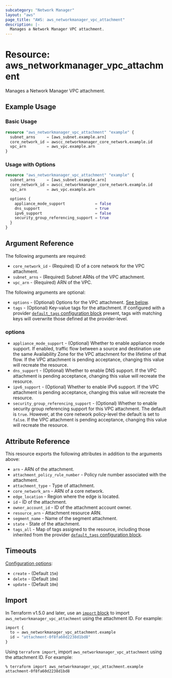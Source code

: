 ```yaml
---
subcategory: "Network Manager"
layout: "aws"
page_title: "AWS: aws_networkmanager_vpc_attachment"
description: |-
  Manages a Network Manager VPC attachment.
---
```


# Resource: aws_networkmanager_vpc_attachment

Manages a Network Manager VPC attachment.

## Example Usage

### Basic Usage

```terraform
resource "aws_networkmanager_vpc_attachment" "example" {
  subnet_arns     = [aws_subnet.example.arn]
  core_network_id = awscc_networkmanager_core_network.example.id
  vpc_arn         = aws_vpc.example.arn
}
```

### Usage with Options

```terraform
resource "aws_networkmanager_vpc_attachment" "example" {
  subnet_arns     = [aws_subnet.example.arn]
  core_network_id = awscc_networkmanager_core_network.example.id
  vpc_arn         = aws_vpc.example.arn

  options {
    appliance_mode_support             = false
    dns_support                        = true
    ipv6_support                       = false
    security_group_referencing_support = true
  }
}
```

## Argument Reference

The following arguments are required:

* `core_network_id` - (Required) ID of a core network for the VPC attachment.
* `subnet_arns` - (Required) Subnet ARNs of the VPC attachment.
* `vpc_arn` - (Required) ARN of the VPC.

The following arguments are optional:

* `options` - (Optional) Options for the VPC attachment. [See below](#options).
* `tags` - (Optional) Key-value tags for the attachment. If configured with a provider [`default_tags` configuration block](https://registry.terraform.io/providers/hashicorp/aws/latest/docs#default_tags-configuration-block) present, tags with matching keys will overwrite those defined at the provider-level.

### options

* `appliance_mode_support` - (Optional) Whether to enable appliance mode support. If enabled, traffic flow between a source and destination use the same Availability Zone for the VPC attachment for the lifetime of that flow. If the VPC attachment is pending acceptance, changing this value will recreate the resource.
* `dns_support` - (Optional) Whether to enable DNS support. If the VPC attachment is pending acceptance, changing this value will recreate the resource.
* `ipv6_support` - (Optional) Whether to enable IPv6 support. If the VPC attachment is pending acceptance, changing this value will recreate the resource.
* `security_group_referencing_support` - (Optional) Whether to enable security group referencing support for this VPC attachment. The default is `true`. However, at the core network policy-level the default is set to `false`. If the VPC attachment is pending acceptance, changing this value will recreate the resource.

## Attribute Reference

This resource exports the following attributes in addition to the arguments above:

* `arn` - ARN of the attachment.
* `attachment_policy_rule_number` - Policy rule number associated with the attachment.
* `attachment_type` - Type of attachment.
* `core_network_arn` - ARN of a core network.
* `edge_location` - Region where the edge is located.
* `id` - ID of the attachment.
* `owner_account_id` - ID of the attachment account owner.
* `resource_arn` - Attachment resource ARN.
* `segment_name` - Name of the segment attachment.
* `state` - State of the attachment.
* `tags_all` - Map of tags assigned to the resource, including those inherited from the provider [`default_tags` configuration block](https://registry.terraform.io/providers/hashicorp/aws/latest/docs#default_tags-configuration-block).

## Timeouts

[Configuration options](https://developer.hashicorp.com/terraform/language/resources/syntax#operation-timeouts):

* `create` - (Default `15m`)
* `delete` - (Default `10m`)
* `update` - (Default `10m`)

## Import

In Terraform v1.5.0 and later, use an [`import` block](https://developer.hashicorp.com/terraform/language/import) to import `aws_networkmanager_vpc_attachment` using the attachment ID. For example:

```terraform
import {
  to = aws_networkmanager_vpc_attachment.example
  id = "attachment-0f8fa60d2238d1bd8"
}
```

Using `terraform import`, import `aws_networkmanager_vpc_attachment` using the attachment ID. For example:

```console
% terraform import aws_networkmanager_vpc_attachment.example attachment-0f8fa60d2238d1bd8
```
